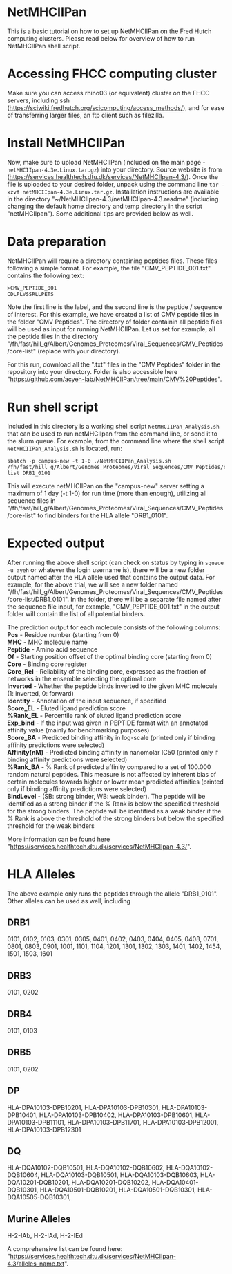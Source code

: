 # NetMHCIIPan
This is a basic tutorial on how to set up NetMHCIIPan on the Fred Hutch computing clusters.
Please read below for overview of how to run NetMHCIIPan shell script. 

# Accessing FHCC computing cluster
Make sure you can access rhino03 (or equivalent) cluster on the FHCC servers, including ssh (https://sciwiki.fredhutch.org/scicomputing/access_methods/), and for ease of transferring larger files, an ftp client such as filezilla.

# Install NetMHCIIPan
Now, make sure to upload NetMHCIIPan (included on the main page - `netMHCIIpan-4.3e.Linux.tar.gz`) into your directory.  Source website is from (https://services.healthtech.dtu.dk/services/NetMHCIIpan-4.3/). Once the file is uploaded to your desired folder, unpack using the command line `tar -xzvf netMHCIIpan-4.3e.Linux.tar.gz`. Installation instructions are available in the directory "~/NetMHCIIpan-4.3/netMHCIIpan-4.3.readme" (including changing the default home directory and temp directory in the script "netMHCIIpan"). Some additional tips are provided below as well. 

# Data preparation
NetMHCIIPan will require a directory containing peptides files.  These files following a simple format. For example, the file "CMV_PEPTIDE_001.txt" contains the following text:
```
>CMV_PEPTIDE_001
CDLPLVSSRLLPETS
```
Note the first line is the label, and the second line is the peptide / sequence of interest. For this example, we have created a list of CMV peptide files in the folder "CMV Peptides".  The directory of folder containin all peptide files will be used as input for running NetMHCIIPan. Let us set for example, all the peptide files in the directory "/fh/fast/hill_g/Albert/Genomes_Proteomes/Viral_Sequences/CMV_Peptides/core-list" (replace with your directory).

For this run, download all the ".txt" files in the "CMV Peptides" folder in the repository into your directory. Folder is also accessible here "https://github.com/acyeh-lab/NetMHCIIPan/tree/main/CMV%20Peptides".

# Run shell script
Included in this directory is a working shell script `NetMHCIIPan_Analysis.sh` that can be used to run netMHCIIpan from the command line, or send it to the slurm queue. For example, from the command line where the shell script `NetMHCIIPan_Analysis.sh` is located, run:
```
sbatch -p campus-new -t 1-0 ./NetMHCIIPan_Analysis.sh /fh/fast/hill_g/Albert/Genomes_Proteomes/Viral_Sequences/CMV_Peptides/core-list DRB1_0101
```
This will execute netMHCIIPan on the "campus-new" server setting a maximum of 1 day (-t 1-0) for run time (more than enough), utilizing all sequence files in "/fh/fast/hill_g/Albert/Genomes_Proteomes/Viral_Sequences/CMV_Peptides/core-list" to find binders for the HLA allele "DRB1_0101".

# Expected output
After running the above shell script (can check on status by typing in `squeue -u ayeh` or whatever the login username is), there will be a new folder output named after the HLA allele used that contains the output data.  For example, for the above trial, we will see a new folder named "/fh/fast/hill_g/Albert/Genomes_Proteomes/Viral_Sequences/CMV_Peptides/core-list/DRB1_0101". In the folder, there will be a separate file named after the sequence file input, for example, "CMV_PEPTIDE_001.txt" in the output folder will contain the list of all potential binders.

The prediction output for each molecule consists of the following columns:
**Pos** - Residue number (starting from 0)  
**MHC** - MHC molecule name  
**Peptide** - Amino acid sequence  
**Of** - Starting position offset of the optimal binding core (starting from 0)  
**Core** - Binding core register  
**Core_Rel** - Reliability of the binding core, expressed as the fraction of networks in the ensemble selecting the optimal core  
**Inverted** - Whether the peptide binds inverted to the given MHC molecule (1: inverted, 0: forward)  
**Identity** - Annotation of the input sequence, if specified  
**Score_EL** - Eluted ligand prediction score  
**%Rank_EL** - Percentile rank of eluted ligand prediction score  
**Exp_bind** - If the input was given in PEPTIDE format with an annotated affinity value (mainly for benchmarking purposes)  
**Score_BA** - Predicted binding affinity in log-scale (printed only if binding affinity predictions were selected)  
**Affinity(nM)** - Predicted binding affinity in nanomolar IC50 (printed only if binding affinity predictions were selected)  
**%Rank_BA** - % Rank of predicted affinity compared to a set of 100.000 random natural peptides. This measure is not affected by inherent bias of certain molecules towards higher or lower mean predicted affinities (printed only if binding affinity predictions were selected)  
**BindLevel** - (SB: strong binder, WB: weak binder). The peptide will be identified as a strong binder if the % Rank is below the specified threshold for the strong binders. The peptide will be identified as a weak binder if the % Rank is above the threshold of the strong binders but below the specified threshold for the weak binders  

More information can be found here "https://services.healthtech.dtu.dk/services/NetMHCIIpan-4.3/".

# HLA Alleles
The above example only runs the peptides through the allele "DRB1_0101".  Other alleles can be used as well, including
## DRB1 
0101, 0102, 0103, 0301, 0305, 0401, 0402, 0403, 0404, 0405, 0408, 0701, 0801, 0803, 0901, 1001, 1101, 1104, 1201, 1301, 1302, 1303, 1401, 1402, 1454, 1501, 1503, 1601 
## DRB3
0101, 0202
## DRB4 
0101, 0103
## DRB5
0101, 0202  
## DP
HLA-DPA10103-DPB10201, HLA-DPA10103-DPB10301, HLA-DPA10103-DPB10401, HLA-DPA10103-DPB10402, HLA-DPA10103-DPB10601, HLA-DPA10103-DPB11101, HLA-DPA10103-DPB11701, HLA-DPA10103-DPB12001, HLA-DPA10103-DPB12301 
## DQ
HLA-DQA10102-DQB10501, HLA-DQA10102-DQB10602, HLA-DQA10102-DQB10604, HLA-DQA10103-DQB10501, HLA-DQA10103-DQB10603, HLA-DQA10201-DQB10201, HLA-DQA10201-DQB10202, HLA-DQA10401-DQB10301, HLA-DQA10501-DQB10201, HLA-DQA10501-DQB10301, HLA-DQA10505-DQB10301, 

## Murine Alleles
H-2-IAb, H-2-IAd, H-2-IEd

A comprehensive list can be found here: "https://services.healthtech.dtu.dk/services/NetMHCIIpan-4.3/alleles_name.txt".



